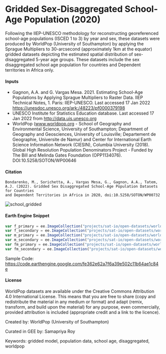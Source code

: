 # Gridded Sex-Disaggregated School-Age Population (2020)

Following the IIEP-UNESCO methodology for reconstructing georeferenced school-age populations (ISCED 1 to 3) by year and sex, these datasets were produced by WorldPop (University of Southampton) by applying the Sprague Multipliers to 30-arcsecond (approximately 1km at the equator) gridded datasets depicting the estimated spatial distribution of sex-disaggregated 5-year age groups. These datasets include the sex disaggregated school age population for countries and Dependent territories in Africa only.

#### Inputs

* Gagnon, A.A. and G. Vargas Mesa. 2021. Estimating School-Age Populations by Applying Sprague Multipliers to Raster Data. IIEP Technical Notes, 1. Paris: IIEP-UNESCO. Last accessed 17 Jan 2022 https://unesdoc.unesco.org/ark:/48223/pf0000379198
* UNESCO Institute for Statistics Education database. Last accessed 17 Jan 2022 from http://data.uis.unesco.org
* WorldPop (www.worldpop.org - School of Geography and Environmental Science, University of Southampton; Department of Geography and Geosciences, University of Louisville; Departement de Geographie, Universite de Namur) and Center for International Earth Science Information Network (CIESIN), Columbia University (2018). Global High Resolution Population Denominators Project - Funded by The Bill and Melinda Gates Foundation (OPP1134076). DOI:10.5258/SOTON/WP00646

####  Citation

```
Bondarenko, M., Sorichetta, A., Vargas Mesa, G., Gagnon, A.A., Tatem, A.J. (2022). Gridded Sex Disaggregated School-Age Population Datasets for Countries
and Dependent Territories in Africa in 2020, doi:10.5258/SOTON/WP00732
```

![school_gridded](https://user-images.githubusercontent.com/6677629/153728335-5b8f51cd-2123-4909-846a-03b4995caff6.gif)

#### Earth Engine Snippet

```js
var f_primary = ee.ImageCollection("projects/sat-io/open-datasets/worldpop/africa_F_PRIMARY");
var f_secondary = ee.ImageCollection("projects/sat-io/open-datasets/worldpop/africa_F_secondary");
var m_primary = ee.ImageCollection("projects/sat-io/open-datasets/worldpop/africa_M_PRIMARY");
var m_secondary = ee.ImageCollection("projects/sat-io/open-datasets/worldpop/africa_M_secondary");
var fm_primary = ee.ImageCollection("projects/sat-io/open-datasets/worldpop/africa_F_M_PRIMARY");
var fm_secondary = ee.ImageCollection("projects/sat-io/open-datasets/worldpop/africa_F_M_SECONDARY");
```

Sample Code: https://code.earthengine.google.com/fe362e62a7f6a39e502c11b64ae1c84e

#### License
WorldPop datasets are available under the Creative Commons Attribution 4.0 International License. This means that you are free to share (copy and redistribute the material in any medium or format) and adapt (remix, transform, and build upon the material) for any purpose, even commercially, provided attribution is included (appropriate credit and a link to the licence).

Created by: WorldPop (University of Southampton)

Curated in GEE by: Samapriya Roy

Keywords: gridded model, population data, school age, disaggregated, worldpop
